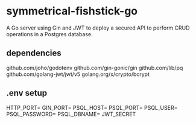 # symmetrical-fishstick-go

A Go server using Gin and JWT to deploy a secured API to perform CRUD operations in a Postgres database.

## dependencies 

github.com/joho/godotenv
github.com/gin-gonic/gin
github.com/lib/pq
github.com/golang-jwt/jwt/v5
golang.org/x/crypto/bcrypt

## .env setup

HTTP_PORT=
GIN_PORT=
PSQL_HOST=
PSQL_PORT=
PSQL_USER=
PSQL_PASSWORD=
PSQL_DBNAME=
JWT_SECRET